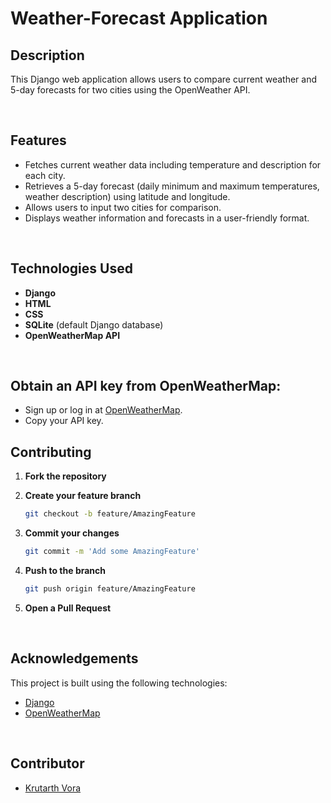 # Weather-Forecast Application

## Description
This Django web application allows users to compare current weather and 5-day forecasts for two cities using the OpenWeather API.

<br>

## Features
- Fetches current weather data including temperature and description for each city.
- Retrieves a 5-day forecast (daily minimum and maximum temperatures, weather description) using latitude and longitude.
- Allows users to input two cities for comparison.
- Displays weather information and forecasts in a user-friendly format.

<br>

## Technologies Used
- **Django**
- **HTML**
- **CSS**
- **SQLite** (default Django database)
- **OpenWeatherMap API**

<br>

## Obtain an API key from OpenWeatherMap:

- Sign up or log in at [OpenWeatherMap](https://openweathermap.org/).
- Copy your API key.

## Contributing

1. **Fork the repository**

2. **Create your feature branch**

    ```bash
    git checkout -b feature/AmazingFeature
    ```

3. **Commit your changes**

    ```bash
    git commit -m 'Add some AmazingFeature'
    ```

4. **Push to the branch**

    ```bash
    git push origin feature/AmazingFeature
    ```

5. **Open a Pull Request**

<br>

## Acknowledgements

This project is built using the following technologies:

- [Django](https://www.djangoproject.com/)
- [OpenWeatherMap](https://openweathermap.org/)

<br> 

## Contributor 

- [Krutarth Vora](https://github.com/ksv1112)

<br>

